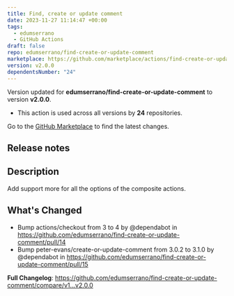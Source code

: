 ```yaml
---
title: Find, create or update comment
date: 2023-11-27 11:14:47 +00:00
tags:
  - edumserrano
  - GitHub Actions
draft: false
repo: edumserrano/find-create-or-update-comment
marketplace: https://github.com/marketplace/actions/find-create-or-update-comment
version: v2.0.0
dependentsNumber: "24"
---
```



Version updated for **edumserrano/find-create-or-update-comment** to version **v2.0.0**.
- This action is used across all versions by **24** repositories.

Go to the [GitHub Marketplace](https://github.com/marketplace/actions/find-create-or-update-comment) to find the latest changes.

## Release notes

## Description

Add support more for all the options of the composite actions.

## What's Changed
* Bump actions/checkout from 3 to 4 by @dependabot in https://github.com/edumserrano/find-create-or-update-comment/pull/14
* Bump peter-evans/create-or-update-comment from 3.0.2 to 3.1.0 by @dependabot in https://github.com/edumserrano/find-create-or-update-comment/pull/15


**Full Changelog**: https://github.com/edumserrano/find-create-or-update-comment/compare/v1...v2.0.0
